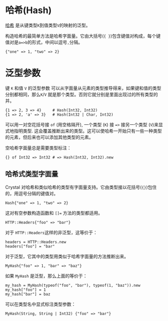 # 哈希(Hash)

[哈希](http://crystal-lang.org/api/Hash.html) 是从键类型`K`到值类型`V`的映射的泛型。

构造哈希的最简单方法是哈希字面量。它由大括号(`{ }`)包含键值对构成，每个键值对是`a=>b`的形式，中间以逗号`,`分隔。
```crystal
{"one" => 1, "two" => 2}
```

# 泛型参数

键 `K` 和值 `V` 的泛型参数 可以从字面量从元素的类型推导得来，如果键和值的类型分别都相同，那么`K`/`V` 就是那个类型。否则它就分别是里面出现过的所有类型的并。

```crystal
{1 => 2, 3 => 4}     # Hash(Int32, Int32)
{1 => 2, 'a' => 3}   # Hash(Int32 | Char, Int32)
```

可以用一对空花括号接 `of` (用空格隔开), 一个类型 (`K`) 接 `=>` 接另一个类型 (`V`)来显式地指明类型. 这会覆盖推断出来的类型。这可以使哈希一开始只有一些一种类型的元素，但后来也可以添加其他类型的元素。

空哈希字面量总是需要类型标注：
```crystal
{} of Int32 => Int32 # => Hash(Int32, Int32).new
```

## 哈希式类型字面量

Crystal 对哈希和类似哈希的类型有字面量支持。它由类型接以花括号(`{}`)包住的，用逗号分隔的键值对。

```crystal
Hash{"one" => 1, "two" => 2}
```

这对有空参数构造函数和 `[]=` 方法的类型都适用。

```crystal
HTTP::Headers{"foo" => "bar"}
```

对于 `HTTP::Headers`这样的非泛型，这等价于：

```crystal
headers = HTTP::Headers.new
headers["foo"] = "bar"
```

对于泛型，它其中的类型用类似于哈希字面量的方法推断出来。

```crystal
MyHash{"foo" => 1, "bar" => "baz"}
```

如果 `MyHash` 是泛型，那么上面的等价于：

```crystal
my_hash = MyHash(typeof("foo", "bar"), typeof(1, "baz")).new
my_hash["foo"] = 1
my_hash["bar"] = baz
```

可以在类型名中显式标注类型参数：

```crystal
MyHash(String, String | Int32) {"foo" => "bar"}
```
